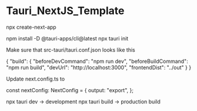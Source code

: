 # Tauri_NextJS_Template

npx create-next-app

npm install -D @tauri-apps/cli@latest
npx tauri init

Make sure that src-tauri/tauri.conf.json looks like this

{
  "build": {
    "beforeDevCommand": "npm run dev",
    "beforeBuildCommand": "npm run build",
    "devUrl": "http://localhost:3000",
    "frontendDist": "../out"
  }
}

Update next.config.ts to

const nextConfig: NextConfig = {
  output: "export",
};

npx tauri dev -> development
npx tauri build -> production build